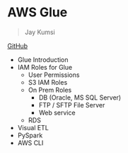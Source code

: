 # AWS Glue
> Jay Kumsi

<a href="[https://github.com/" target="_blank](https://github.com/jaykumsi/aws-glue/edit/main/Intro.md)">GitHub</a>

* Glue Introduction
* IAM Roles for Glue
  * User Permissions
  * S3 IAM Roles
  * On Prem Roles
    * DB (Oracle, MS SQL Server)
    * FTP / SFTP File Server
    * Web service
  * RDS   
* Visual ETL
* PySpark
* AWS CLI
